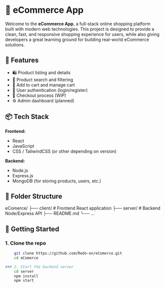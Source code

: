 # 🛒 eCommerce App

Welcome to the **eCommerce App**, a full-stack online shopping platform built with modern web technologies. This project is designed to provide a clean, fast, and responsive shopping experience for users, while also giving developers a great learning ground for building real-world eCommerce solutions.

## 🔧 Features

- 🛍️ Product listing and details
- 🔎 Product search and filtering
- 🧺 Add to cart and manage cart
- 👤 User authentication (login/register)
- 🛒 Checkout process (WIP)
- ⚙️ Admin dashboard (planned)

## 📦 Tech Stack

**Frontend:**
- React
- JavaScript
- CSS / TailwindCSS (or other depending on version)

**Backend:**
- Node.js
- Express.js
- MongoDB (for storing products, users, etc.)

## 📁 Folder Structure

eComerce/
├── client/ # Frontend React application
├── server/ # Backend Node/Express API
├── README.md
└── ...


## 🚀 Getting Started

### 1. Clone the repo
```bash
    git clone https://github.com/Redo-on/eComerce.git
    cd eComerce

### 2. Start the backend server
    cd server
    npm install
    npm start

